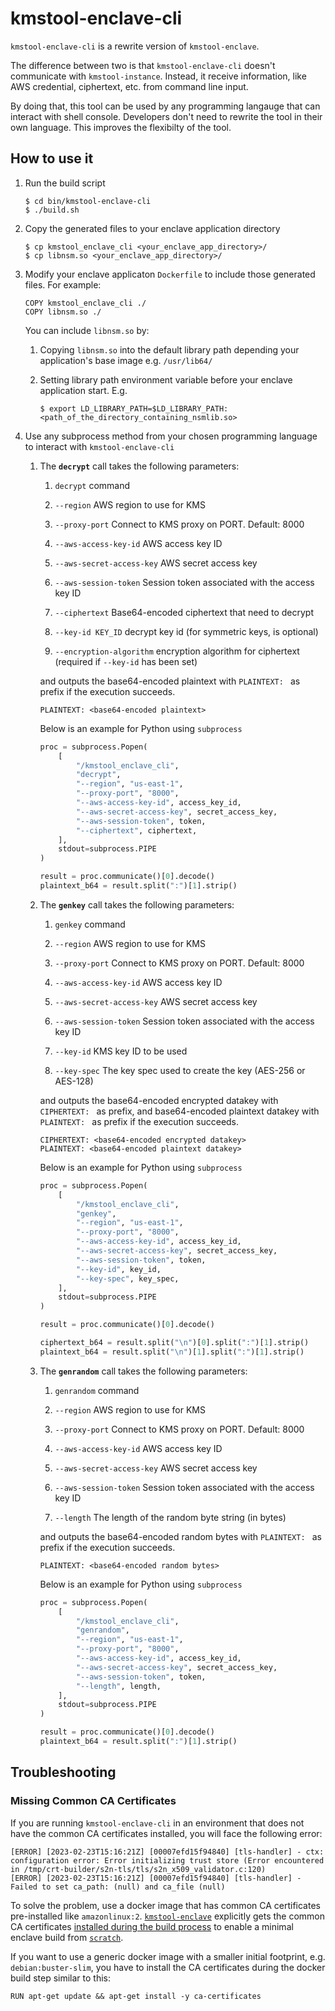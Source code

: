 # kmstool-enclave-cli

`kmstool-enclave-cli` is a rewrite version of `kmstool-enclave`.

The difference between two is that `kmstool-enclave-cli` doesn't communicate with `kmstool-instance`. Instead, it receive information, like AWS credential, ciphertext, etc. from command line input.

By doing that, this tool can be used by any programming langauge that can interact with shell console. Developers don't need to rewrite the tool in their own language. This improves the flexibilty of the tool.

## How to use it

1. Run the build script
   ```
   $ cd bin/kmstool-enclave-cli
   $ ./build.sh
   ```

1. Copy the generated files to your enclave application directory
   ```
   $ cp kmstool_enclave_cli <your_enclave_app_directory>/
   $ cp libnsm.so <your_enclave_app_directory>/
   ```

1. Modify your enclave applicaton `Dockerfile` to include those generated files. For example:
   ```
   COPY kmstool_enclave_cli ./
   COPY libnsm.so ./
   ```

   You can include `libnsm.so` by:

   1. Copying `libnsm.so` into the default library path depending your application's base image e.g. `/usr/lib64/`
   
   1. Setting library path environment variable before your enclave application start. E.g.
      ```
      $ export LD_LIBRARY_PATH=$LD_LIBRARY_PATH:<path_of_the_directory_containing_nsmlib.so>
      ```

1. Use any subprocess method from your chosen programming language to interact with `kmstool-enclave-cli`

   1. The **`decrypt`** call takes the following parameters:
      1. `decrypt` command

      2. `--region` AWS region to use for KMS

      3. `--proxy-port` Connect to KMS proxy on PORT. Default: 8000

      4. `--aws-access-key-id` AWS access key ID

      5. `--aws-secret-access-key` AWS secret access key

      6. `--aws-session-token` Session token associated with the access key ID

      7. `--ciphertext` Base64-encoded ciphertext that need to decrypt

      8. `--key-id KEY_ID` decrypt key id (for symmetric keys, is optional)

      9. `--encryption-algorithm` encryption algorithm for ciphertext (required if `--key-id` has been set)


      and outputs the base64-encoded plaintext with `PLAINTEXT: ` as prefix if the execution succeeds.

      ```shell
      PLAINTEXT: <base64-encoded plaintext>
      ```

      Below is an example for Python using `subprocess`

      ```python
      proc = subprocess.Popen(
          [
              "/kmstool_enclave_cli",
              "decrypt",
              "--region", "us-east-1",
              "--proxy-port", "8000",
              "--aws-access-key-id", access_key_id,
              "--aws-secret-access-key", secret_access_key,
              "--aws-session-token", token,
              "--ciphertext", ciphertext,
          ],
          stdout=subprocess.PIPE
      )

      result = proc.communicate()[0].decode()
      plaintext_b64 = result.split(":")[1].strip()
      ```

   1. The **`genkey`** call takes the following parameters:
      1.  `genkey` command

      2. `--region` AWS region to use for KMS

      3. `--proxy-port` Connect to KMS proxy on PORT. Default: 8000

      4. `--aws-access-key-id` AWS access key ID

      5. `--aws-secret-access-key` AWS secret access key

      6. `--aws-session-token` Session token associated with the access key ID

      7. `--key-id` KMS key ID to be used

      8. `--key-spec` The key spec used to create the key (AES-256 or AES-128)

      and outputs the base64-encoded encrypted datakey with `CIPHERTEXT: ` as prefix, and base64-encoded plaintext datakey with `PLAINTEXT: ` as prefix if the execution succeeds.

      ```shell
      CIPHERTEXT: <base64-encoded encrypted datakey>
      PLAINTEXT: <base64-encoded plaintext datakey>
      ```

      Below is an example for Python using `subprocess`

      ```python
      proc = subprocess.Popen(
          [
              "/kmstool_enclave_cli",
              "genkey",
              "--region", "us-east-1",
              "--proxy-port", "8000",
              "--aws-access-key-id", access_key_id,
              "--aws-secret-access-key", secret_access_key,
              "--aws-session-token", token,
              "--key-id", key_id,
              "--key-spec", key_spec,
          ],
          stdout=subprocess.PIPE
      )

      result = proc.communicate()[0].decode()

      ciphertext_b64 = result.split("\n")[0].split(":")[1].strip()
      plaintext_b64 = result.split("\n")[1].split(":")[1].strip()
      ```

   1. The **`genrandom`** call takes the following parameters:
      1.  `genrandom` command

      2. `--region` AWS region to use for KMS

      3. `--proxy-port` Connect to KMS proxy on PORT. Default: 8000

      4. `--aws-access-key-id` AWS access key ID

      5. `--aws-secret-access-key` AWS secret access key

      6. `--aws-session-token` Session token associated with the access key ID

      7. `--length` The length of the random byte string (in bytes)

      and outputs the base64-encoded random bytes with `PLAINTEXT: ` as prefix if the execution succeeds.

      ```shell
      PLAINTEXT: <base64-encoded random bytes>
      ```

      Below is an example for Python using `subprocess`

      ```python
      proc = subprocess.Popen(
          [
              "/kmstool_enclave_cli",
              "genrandom",
              "--region", "us-east-1",
              "--proxy-port", "8000",
              "--aws-access-key-id", access_key_id,
              "--aws-secret-access-key", secret_access_key,
              "--aws-session-token", token,
              "--length", length,
          ],
          stdout=subprocess.PIPE
      )

      result = proc.communicate()[0].decode()
      plaintext_b64 = result.split(":")[1].strip()
      ```

## Troubleshooting

### Missing Common CA Certificates
If you are running `kmstool-enclave-cli` in an environment that does not have the common CA certificates installed, you will face the following error:
```shell
[ERROR] [2023-02-23T15:16:21Z] [00007efd15f94840] [tls-handler] - ctx: configuration error: Error initializing trust store (Error encountered in /tmp/crt-builder/s2n-tls/tls/s2n_x509_validator.c:120)
[ERROR] [2023-02-23T15:16:21Z] [00007efd15f94840] [tls-handler] - Failed to set ca_path: (null) and ca_file (null)
```

To solve the problem, use a docker image that has common CA certificates pre-installed like `amazonlinux:2`. [`kmstool-enclave`](https://github.com/aws/aws-nitro-enclaves-sdk-c/blob/main/docs/kmstool.md) explicitly gets the common CA certificates [installed during the build process](https://github.com/aws/aws-nitro-enclaves-sdk-c/blob/main/containers/Dockerfile.al2#L90) to enable a minimal enclave build from [`scratch`](https://docs.docker.com/build/building/base-images/#create-a-simple-parent-image-using-scratch).

If you want to use a generic docker image with a smaller initial footprint, e.g. `debian:buster-slim`, you have to install the CA certificates during the docker build step similar to this:
```shell
RUN apt-get update && apt-get install -y ca-certificates
```